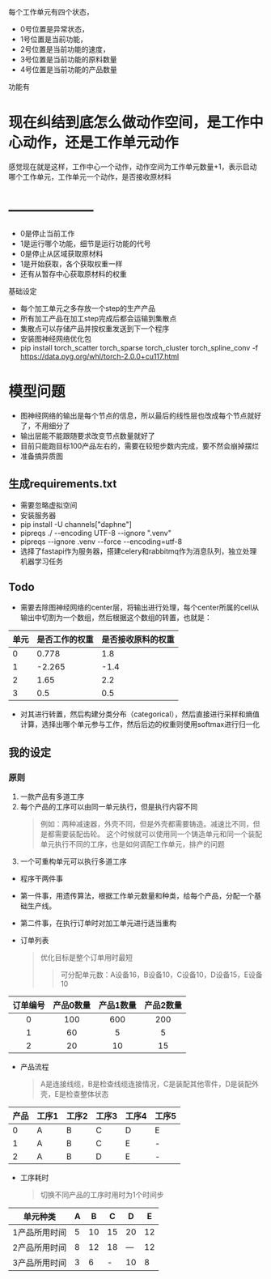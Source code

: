 每个工作单元有四个状态，

* 0号位置是异常状态，
* 1号位置是当前功能，
* 2号位置是当前功能的速度，
* 3号位置是当前功能的原料数量
* 4号位置是当前功能的产品数量

功能有

# 现在纠结到底怎么做动作空间，是工作中心动作，还是工作单元动作

感觉现在就是这样，工作中心一个动作，动作空间为工作单元数量+1，表示启动哪个工作单元，工作单元一个动作，是否接收原材料

# ——————

* 0是停止当前工作
* 1是运行哪个功能，细节是运行功能的代号
* 0是停止从区域获取原材料
* 1是开始获取，各个获取权重一样
* 还有从暂存中心获取原材料的权重

基础设定

* 每个加工单元之多存放一个step的生产产品
* 所有加工产品在加工step完成后都会运输到集散点
* 集散点可以存储产品并按权重发送到下一个程序
* 安装图神经网络优化包
* pip install torch_scatter torch_sparse torch_cluster torch_spline_conv
  -f https://data.pyg.org/whl/torch-2.0.0+cu117.html

# 模型问题

* 图神经网络的输出是每个节点的信息，所以最后的线性层也改成每个节点就好了，不用细分了
* 输出层能不能跟随要求改变节点数量就好了
* 目前只能跑目标100产品左右的，需要在较短步数内完成，要不然会崩掉摆烂
* 准备搞异质图

## 生成requirements.txt

* 需要忽略虚拟空间
* 安装服务器
* pip install -U channels["daphne"]
* pipreqs ./ --encoding UTF-8 --ignore ".venv"
* pipreqs --ignore .venv --force --encoding=utf-8
* 选择了fastapi作为服务器，搭建celery和rabbitmq作为消息队列，独立处理机器学习任务

## Todo

* 需要去除图神经网络的center层，将输出进行处理，每个center所属的cell从输出中切割为一个数组，然后根据这个数组的转置，也就是：

| 单元 | 是否工作的权重 | 是否接收原料的权重 |
|----|---------|-----------|
| 0  | 0.778   | 1.8       |
| 1  | -2.265  | -1.4      |
| 2  | 1.65    | 2.2       |
| 3  | 0.5     | 0.5       |

* 对其进行转置，然后构建分类分布（categorical），然后直接进行采样和熵值计算，选择出哪个单元参与工作，然后后边的权重则使用softmax进行归一化

## 我的设定

### 原则

1. 一款产品有多道工序
2. 每个产品的工序可以由同一单元执行，但是执行内容不同
   > 例如：两种减速器，外壳不同，但是外壳都需要铸造。减速比不同，但是都需要装配齿轮。
   > 这个时候就可以使用同一个铸造单元和同一个装配单元执行不同的工序，也是如何调配工作单元，排产的问题
3. 一个可重构单元可以执行多道工序


* 程序干两件事
* 第一件事，用遗传算法，根据工作单元数量和种类，给每个产品，分配一个基础生产线。
* 第二件事，在执行订单时对加工单元进行适当重构

* 订单列表
  > 优化目标是整个订单用时最短
  >> 可分配单元数：A设备16，B设备10，C设备10，D设备15，E设备10

| 订单编号 | 产品0数量 | 产品1数量 | 产品2数量 |
|:----:|:-----:|:-----:|:-----:|
|  0   |  100  |  600  |  200  |
|  1   |  60   |   5   |   5   |
|  2   |  20   |  10   |  15   |

* 产品流程
  > A是连接线缆，B是检查线缆连接情况，C是装配其他零件，D是装配外壳，E是检查整体状态

| 产品 | 工序1 | 工序2 | 工序3 | 工序4 | 工序5 |
|----|-----|-----|-----|-----|-----|
| 0  | A   | B   | C   | D   | E   |
| 1  | A   | B   | C   | E   | -   |
| 2  | A   | B   | D   | E   | -   |

* 工序耗时
  > 切换不同产品的工序时用时为1个时间步

| 单元种类    | A | B  | C  | D  | E  |
|---------|---|----|----|----|----|
| 1产品所用时间 | 5 | 10 | 15 | 20 | 12 |
| 2产品所用时间 | 8 | 12 | 18 | —  | 12 |
| 3产品所用时间 | 3 | 6  | -  | 10 | 8  |

